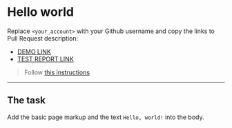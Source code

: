 # Hello world
Replace `<your_account>` with your Github username and copy the links to Pull Request description:
- [DEMO LINK](https://iwanttosmile4u.github.io/layout_hello-world/)
- [TEST REPORT LINK](https://iwanttosmile4u.github.io/layout_hello-world/report/html_report/)

> Follow [this instructions](https://mate-academy.github.io/layout_task-guideline/#how-to-solve-the-layout-tasks-on-github)
___

## The task
Add the basic page markup and the text `Hello, world!` into the body.
